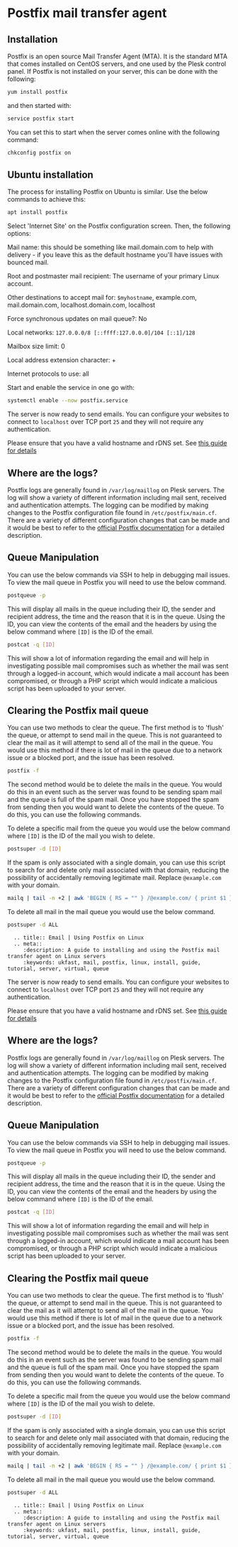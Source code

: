 # Postfix mail transfer agent

## Installation

Postfix is an open source Mail Transfer Agent (MTA). It is the standard MTA that comes installed on CentOS servers, and one used by the Plesk control panel. If Postfix is not installed on your server, this can be done with the following:

```bash
yum install postfix
```

and then started with:

```bash
service postfix start
```

You can set this to start when the server comes online with the following command:

```bash
chkconfig postfix on
```

## Ubuntu installation

The process for installing Postfix on Ubuntu is similar. Use the below commands to achieve this:


```bash
apt install postfix
```

Select 'Internet Site' on the Postfix configuration screen. Then, the following options:

Mail name: this should be something like mail.domain.com to help with delivery - if you leave this as the default hostname you'll have issues with bounced mail.

Root and postmaster mail recipient: The username of your primary Linux account.

Other destinations to accept mail for: `$myhostname`, example.com, mail.domain.com, localhost.domain.com, localhost

Force synchronous updates on mail queue?: No

Local networks: `127.0.0.0/8 [::ffff:127.0.0.0]/104 [::1]/128`

Mailbox size limit: 0

Local address extension character: +

Internet protocols to use: all

Start and enable the service in one go with:

```bash
systemctl enable --now postfix.service
```

The server is now ready to send emails. You can configure your websites to connect to `localhost` over TCP port `25` and they will not require any authentication.

Please ensure that you have a valid hostname and rDNS set. See [this guide for details](/email/bounces)

## Where are the logs?

Postfix logs are generally found in `/var/log/maillog` on Plesk servers. The log will show a variety of different information including mail sent, received and authentication attempts. The logging can be modified by making changes to the Postfix configuration file found in `/etc/postfix/main.cf`.  There are a variety of different configuration changes that can be made and it would be best to refer to the [official Postfix documentation](http://www.postfix.org/documentation.html) for a detailed description.

## Queue Manipulation

You can use the below commands via SSH to help in debugging mail issues. To view the mail queue in Postfix you will need to use the below command.

```bash
postqueue -p
```

This will display all mails in the queue including their ID, the sender and recipient address, the time and the reason that it is in the queue. Using the ID, you can view the contents of the email and the headers by using the below command where `[ID]` is the ID of the email.

```bash
postcat -q [ID]
```

This will show a lot of information regarding the email and will help in investigating possible mail compromises such as whether the mail was sent through a logged-in account, which would indicate a mail account has been compromised, or through a PHP script which would indicate a malicious script has been uploaded to your server.

## Clearing the Postfix mail queue

You can use two methods to clear the queue. The first method is to 'flush' the queue, or attempt to send mail in the queue. This is not guaranteed to clear the mail as it will attempt to send all of the mail in the queue. You would use this method if there is lot of mail in the queue due to a network issue or a blocked port, and the issue has been resolved.

```bash
postfix -f
```

The second method would be to delete the mails in the queue. You would do this in an event such as the server was found to be sending spam mail and the queue is full of the spam mail. Once you have stopped the spam from sending then you would want to delete the contents of the queue. To do this, you can use the following commands.

To delete a specific mail from the queue you would use the below command where `[ID]` is the ID of the mail you wish to delete.

```bash
postsuper -d [ID]
```

If the spam is only associated with a single domain, you can use this script to search for and delete only mail associated with that domain, reducing the possibility of accidentally removing legitimate mail. Replace `@example.com` with your domain.

```bash
mailq | tail -n +2 | awk 'BEGIN { RS = "" } /@example.com/ { print $1 }' | tr -d '*!' | postsuper -d -
```

To delete all mail in the mail queue you would use the below command.

```bash
postsuper -d ALL
```


```eval_rst
  .. title:: Email | Using Postfix on Linux
  .. meta::
     :description: A guide to installing and using the Postfix mail transfer agent on Linux servers
     :keywords: ukfast, mail, postfix, linux, install, guide, tutorial, server, virtual, queue
```

The server is now ready to send emails. You can configure your websites to connect to `localhost` over TCP port `25` and they will not require any authentication.

Please ensure that you have a valid hostname and rDNS set. See [this guide for details](/email/bounces)

## Where are the logs?

Postfix logs are generally found in `/var/log/maillog` on Plesk servers. The log will show a variety of different information including mail sent, received and authentication attempts. The logging can be modified by making changes to the Postfix configuration file found in `/etc/postfix/main.cf`.  There are a variety of different configuration changes that can be made and it would be best to refer to the [official Postfix documentation](http://www.postfix.org/documentation.html) for a detailed description.

## Queue Manipulation

You can use the below commands via SSH to help in debugging mail issues. To view the mail queue in Postfix you will need to use the below command.

```bash
postqueue -p
```

This will display all mails in the queue including their ID, the sender and recipient address, the time and the reason that it is in the queue. Using the ID, you can view the contents of the email and the headers by using the below command where `[ID]` is the ID of the email.

```bash
postcat -q [ID]
```

This will show a lot of information regarding the email and will help in investigating possible mail compromises such as whether the mail was sent through a logged-in account, which would indicate a mail account has been compromised, or through a PHP script which would indicate a malicious script has been uploaded to your server.

## Clearing the Postfix mail queue

You can use two methods to clear the queue. The first method is to 'flush' the queue, or attempt to send mail in the queue. This is not guaranteed to clear the mail as it will attempt to send all of the mail in the queue. You would use this method if there is lot of mail in the queue due to a network issue or a blocked port, and the issue has been resolved.

```bash
postfix -f
```

The second method would be to delete the mails in the queue. You would do this in an event such as the server was found to be sending spam mail and the queue is full of the spam mail. Once you have stopped the spam from sending then you would want to delete the contents of the queue. To do this, you can use the following commands.

To delete a specific mail from the queue you would use the below command where `[ID]` is the ID of the mail you wish to delete.

```bash
postsuper -d [ID]
```

If the spam is only associated with a single domain, you can use this script to search for and delete only mail associated with that domain, reducing the possibility of accidentally removing legitimate mail. Replace `@example.com` with your domain.

```bash
mailq | tail -n +2 | awk 'BEGIN { RS = "" } /@example.com/ { print $1 }' | tr -d '*!' | postsuper -d -
```

To delete all mail in the mail queue you would use the below command.

```bash
postsuper -d ALL
```


```eval_rst
  .. title:: Email | Using Postfix on Linux
  .. meta::
     :description: A guide to installing and using the Postfix mail transfer agent on Linux servers
     :keywords: ukfast, mail, postfix, linux, install, guide, tutorial, server, virtual, queue
```
